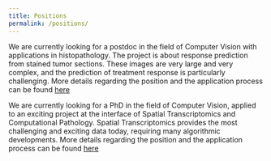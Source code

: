 ```yaml
---
title: Positions
permalink: /positions/
---
```


We are currently looking for a postdoc in the field of Computer Vision with applications in histopathology. The project is about response prediction from stained tumor sections. These images are very large and very complex, and the prediction of treatment response is particularly challenging. More details regarding the position and the application process can be found 
[here](https://thomaswalter.github.io/assets/DeepLearning_Histopathology_Postdoc_CBIO_2023.pdf)

We are currently looking for a PhD in the field of Computer Vision, applied to an exciting project at the interface of Spatial Transcriptomics and Computational Pathology. Spatial Transcriptomics provides the most challenging and exciting data today, requiring many algorithmic developments. More details regarding the position and the application process can be found 
[here](https://thomaswalter.github.io/assets/SpatialTranscriptomics_PhD2023.pdf)